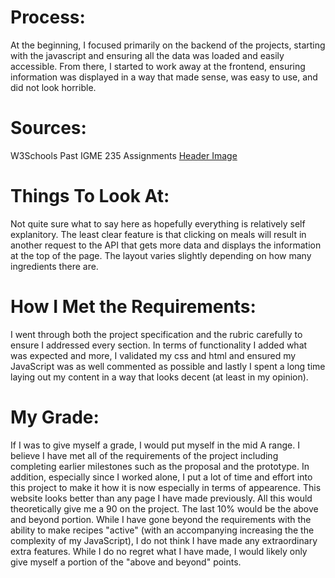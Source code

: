# Process:
At the beginning, I focused primarily on the backend of the projects, starting with the javascript and ensuring all the data was loaded and easily accessible. From there, I started to work away at the frontend, ensuring information was displayed in a way that made sense, was easy to use, and did not look horrible.

# Sources:
W3Schools
Past IGME 235 Assignments
[Header Image](http://maplelanes.com/rvc/wp-content/uploads/sites/2/2018/05/food-and-bevarge-header.jpg)

# Things To Look At:
Not quite sure what to say here as hopefully everything is relatively self explanitory. The least clear feature is that clicking on meals will result in another request to the API that gets more data and displays the information at the top of the page. The layout varies slightly depending on how many ingredients there are.

# How I Met the Requirements:
I went through both the project specification and the rubric carefully to ensure I addressed every section. In terms of functionality I added what was expected and more, I validated my css and html and ensured my JavaScript was as well commented as possible and lastly I spent a long time laying out my content in a way that looks decent (at least in my opinion).

# My Grade: 
If I was to give myself a grade, I would put myself in the mid A range. I believe I have met all of the requirements of the project including completing earlier milestones such as the proposal and the prototype. In addition, especially since I worked alone, I put a lot of time and effort into this project to make it how it is now especially in terms of appearence. This website looks better than any page I have made previously. All this would theoretically give me a 90 on the project. The last 10% would be the above and beyond portion. While I have gone beyond the requirements with the ability to make recipes "active" (with an accompanying increasing the the complexity of my JavaScript), I do not think I have made any extraordinary extra features. While I do no regret what I have made, I would likely only give myself a portion of the "above and beyond" points. 
